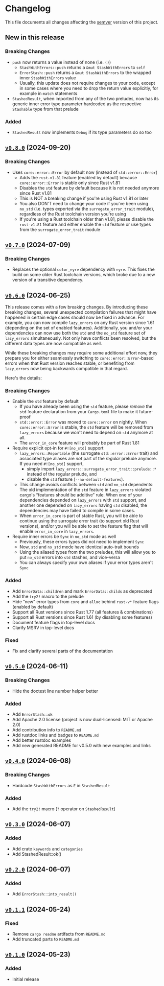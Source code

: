 # Changelog

This file documents all changes affecting the [semver] version of this project.

## New in this release

### Breaking Changes

- `push` now returns a value instead of none (i.e. `()`)
  - `StashWithErrors::push` returns a `&mut StashWithErrors` to `self`
  - `ErrorStash::push` returns a `&mut StashWithErrors` to
    the wrapped inner `StashWithErrors` value
  - Usually, this update does not require changes to your code,
    except in some cases where you need to drop the return value explicitly,
    for example in `match` statements
- `StashedResult`, when imported from any of the two preludes,
  now has its generic inner error type parameter hardcoded
  as the respective `Stashable` type from that prelude

### Added

- `StashedResult` now implements `Debug` if its type parameters do so too

## [`v0.8.0`] (2024-09-20)

### Breaking Changes

- Uses `core::error::Error` by default now (instead of `std::error::Error`)
  - Adds the `rust-v1.81` feature (enabled by default)
    because `core::error::Error` is stable only since Rust v1.81
  - Disables the `std` feature by default
    because it is not needed anymore since Rust v1.81
  - This is NOT a breaking change if you're using Rust v1.81 or later
  - You also DON'T need to change your code if you've been using `no_std`
    (i.e. types exported via the `surrogate_error_trait` module),
    regardless of the Rust toolchain version you're using
  - If you're using a Rust toolchain older than v1.81, please disable
    the `rust-v1.81` feature and either enable the `std` feature or use
    types from the `surrogate_error_trait` module

## [`v0.7.0`] (2024-07-09)

### Breaking Changes

- Replaces the optional `color_eyre` dependency with `eyre`.
  This fixes the build on some older Rust toolchain versions,
  which broke due to a new version of a transitive dependency.

## [`v0.6.0`] (2024-06-25)

This release comes with a few breaking changes.
By introducing these breaking changes, several unexpected compilation failures
that might have happened in certain edge cases should now be fixed in advance.
For example, you can now compile `lazy_errors` on any Rust version since 1.61
(depending on the set of enabled features).
Additionally, you and/or your dependencies can now use both the
`std` and the `no_std` feature set of `lazy_errors` simultaneously.
Not only have conflicts been resolved, but the different data types
are now compatible as well.

While these breaking changes may require some additional effort now,
they prepare you for either seamlessly switching to `core::error::Error`-based
errors when that Rust version reaches stable, or benefiting from
`lazy_errors` now being backwards compatible in that regard.

Here's the details:

### Breaking Changes

- Enable the `std` feature by default
  - If you have already been using the `std` feature, please _remove_
    the `std` feature declaration from your `Cargo.toml` file
    to make it future-proof
  - `std::error::Error` was moved to `core::error` on nightly.
    When `core::error::Error` is stable, the `std` feature will be removed
    from `lazy_errors` because we won't need to depend on `std` anymore at all.
  - The `error_in_core` feature will probably be part of Rust 1.81
- Require explicit opt-in for `#![no_std]` support
  - `lazy_errors::Reportable` (the surrogate `std::error::Error` trait) and
    associated type aliases are _not_ part of the _regular_ prelude anymore.
    If you need `#![no_std]` support,
    - simply import `lazy_errors::surrogate_error_trait::prelude::*`
      instead of the regular prelude, and
    - disable the `std` feature (`--no-default-features`).
  - This change avoids conflicts between `std` and `no_std` dependents:
    The old implementation of the `std` feature in `lazy_errors`
    violated cargo's “features should be additive” rule.
    When one of your dependencies depended on `lazy_errors` with `std` support,
    and another one depended on `lazy_errors` having `std` disabled,
    the dependencies may have failed to compile in some cases.
  - When `error_in_core` is part of stable Rust, you will be able to
    continue using the surrogate error trait (to support old Rust versions),
    and/or you will be able to set the feature flag that will enable
    `error_in_core` in `lazy_errors`.
- Require inner errors be `Sync` in `no_std` mode as well
  - Previously, these errors types did not need to implement `Sync`
  - Now, `std` and `no_std` mode have identical auto-trait bounds
  - Using the aliased types from the two preludes,
    this will allow you to put `no_std` errors into `std` stashes,
    and vice-versa
  - You can always specify your own aliases if your error types aren't `Sync`

### Added

- Add `ErrorData::children` and mark `ErrorData::childs` as deprecated
- Add the `try2!` macro to the prelude
- Hide “new” error types from `core` and `alloc` behind `rust-v*` feature flags
  (enabled by default)
- Support all Rust versions since Rust 1.77 (all features & combinations)
- Support all Rust versions since Rust 1.61 (by disabling some features)
- Document feature flags in top-level docs
- Clarify MSRV in top-level docs

### Fixed

- Fix and clarify several parts of the documentation

## [`v0.5.0`] (2024-06-11)

### Breaking Changes

- Hide the doctest line number helper better

### Added

- Add `ErrorStash::ok`
- Add Apache 2.0 license (project is now dual-licensed: MIT or Apache 2.0)
- Add contribution info to `README.md`
- Add rustdoc links and badges to `README.md`
- Add better rustdoc examples
- Add new generated README for v0.5.0 with new examples and links

## [`v0.4.0`] (2024-06-08)

### Breaking Changes

- Hardcode `StashWithErrors` as `E` in `StashedResult`

### Added

- Add the `try2!` macro (`?` operator on `StashedResult`)

## [`v0.3.0`] (2024-06-07)

### Added

- Add crate `keywords` and `categories`
- Add StashedResult::ok()

## [`v0.2.0`] (2024-06-07)

### Added

- Add `ErrorStash::into_result()`

## [`v0.1.1`] (2024-05-24)

### Fixed

- Remove `cargo readme` artifacts from `README.md`
- Add truncated parts to `README.md`

## [`v0.1.0`] (2024-05-23)

### Added

- Initial release

[`v0.8.0`]: https://github.com/Lintermute/lazy_errors/releases/tag/v0.8.0
[`v0.7.0`]: https://github.com/Lintermute/lazy_errors/releases/tag/v0.7.0
[`v0.6.0`]: https://github.com/Lintermute/lazy_errors/releases/tag/v0.6.0
[`v0.5.0`]: https://github.com/Lintermute/lazy_errors/releases/tag/v0.5.0
[`v0.4.0`]: https://github.com/Lintermute/lazy_errors/releases/tag/v0.4.0
[`v0.3.0`]: https://github.com/Lintermute/lazy_errors/releases/tag/v0.3.0
[`v0.2.0`]: https://github.com/Lintermute/lazy_errors/releases/tag/v0.2.0
[`v0.1.1`]: https://github.com/Lintermute/lazy_errors/releases/tag/v0.1.1
[`v0.1.0`]: https://github.com/Lintermute/lazy_errors/releases/tag/v0.1.0

[semver]: https://semver.org/spec/v2.0.0.html
